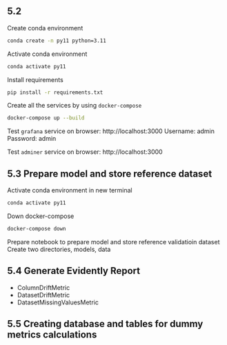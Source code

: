 ## 5.2
Create conda environment
```bash
conda create -n py11 python=3.11
```

Activate conda environment
```bash
conda activate py11
```

Install requirements
```bash
pip install -r requirements.txt
```

Create all the services by using `docker-compose`
```bash
docker-compose up --build
```

Test `grafana` service on browser:
http://localhost:3000
Username: admin
Password: admin

Test `adminer` service on browser:
http://localhost:3000

## 5.3 Prepare model and store reference dataset

Activate conda environment in new terminal
```bash
conda activate py11
```

Down docker-compose
```bash
docker-compose down
```

Prepare notebook to prepare model and store reference validatioin dataset
Create two directories, models, data

## 5.4 Generate Evidently Report
* ColumnDriftMetric
* DatasetDriftMetric
* DatasetMissingValuesMetric

## 5.5 Creating database and tables for dummy metrics calculations



